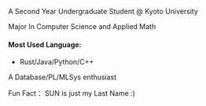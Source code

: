 
A Second Year Undergraduate Student @ Kyoto University

Major In Computer Science and Applied Math

#### Most Used Language: 

+ Rust/Java/Python/C++


A Database/PL/MLSys enthusiast


Fun Fact： SUN is just my Last Name :)
